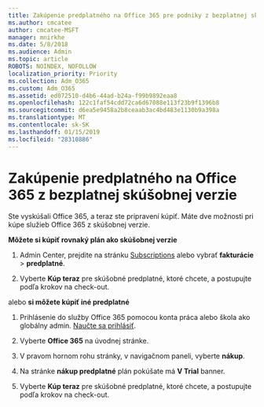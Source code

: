 ```yaml
---
title: Zakúpenie predplatného na Office 365 pre podniky z bezplatnej skúšobnej verzie
ms.author: cmcatee
author: cmcatee-MSFT
manager: mnirkhe
ms.date: 5/8/2018
ms.audience: Admin
ms.topic: article
ROBOTS: NOINDEX, NOFOLLOW
localization_priority: Priority
ms.collection: Adm_O365
ms.custom: Adm_O365
ms.assetid: ed072510-d4b6-44ad-b24a-f99b9892eaa8
ms.openlocfilehash: 122c1faf54cdd72ca6d67088e113f23b9f1396b8
ms.sourcegitcommit: d6ea5e9458a2b8ceaab3ac4bd483e1130b9a398a
ms.translationtype: MT
ms.contentlocale: sk-SK
ms.lasthandoff: 01/15/2019
ms.locfileid: "28310886"
---
```

# <a name="buy-a-subscription-to-office-365-from-your-free-trial"></a>Zakúpenie predplatného na Office 365 z bezplatnej skúšobnej verzie

Ste vyskúšali Office 365, a teraz ste pripravení kúpiť. Máte dve možnosti pri kúpe služieb Office 365 z skúšobnej verzie.
  
 **Môžete si kúpiť rovnaký plán ako skúšobnej verzie**
  
1. Admin Center, prejdite na stránku [Subscriptions](https://go.microsoft.com/fwlink/p/?linkid=842054) alebo vybrať **fakturácie** \> **predplatné**.
    
2. Vyberte **Kúp teraz** pre skúšobné predplatné, ktoré chcete, a postupujte podľa krokov na check-out. 
    
alebo **si môžete kúpiť iné predplatné**
  
1. Prihlásenie do služby Office 365 pomocou konta práca alebo škola ako globálny admin. [Naučte sa prihlásiť](https://support.office.com/article/e9eb7d51-5430-4929-91ab-6157c5a050b4).
    
2. Vyberte **Office 365** na úvodnej stránke. 
    
3. V pravom hornom rohu stránky, v navigačnom paneli, vyberte **nákup**.
    
4. Na stránke **nákup predplatné** plán pokúšate má **V Trial** banner. 
    
5. Vyberte **Kúp teraz** pre skúšobné predplatné, ktoré chcete, a postupujte podľa krokov na check-out. 
    

